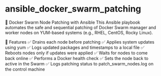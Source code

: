 # ansible_docker_swarm_patching
🔧 Docker Swarm Node Patching with Ansible
This Ansible playbook automates the safe and sequential patching of Docker Swarm manager and worker nodes on YUM-based systems (e.g., RHEL, CentOS, Rocky Linux).

🚀 Features
✅ Drains each node before patching
✅ Applies system updates using yum
✅ Logs updated packages and timestamps to a local file
✅ Reboots nodes only if updates were applied
✅ Waits for nodes to come back online
✅ Performs a Docker health check
✅ Sets the node back to active in the Swarm
✅ Logs patching status to patch_swarm_nodes.log on the control machine
